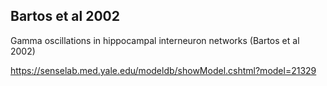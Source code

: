 ## Bartos et al 2002

Gamma oscillations in hippocampal interneuron networks (Bartos et al 2002)

https://senselab.med.yale.edu/modeldb/showModel.cshtml?model=21329
